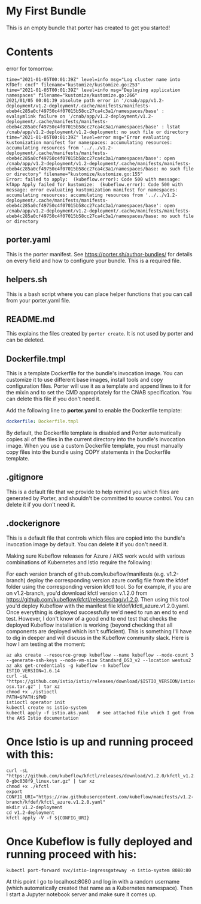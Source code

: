 # My First Bundle

This is an empty bundle that porter has created to get you started!

# Contents

error for tomorrow:
```
time="2021-01-05T00:01:39Z" level=info msg="Log cluster name into KfDef: cncf" filename="kustomize/kustomize.go:253"
time="2021-01-05T00:01:39Z" level=info msg="Deploying application namespaces" filename="kustomize/kustomize.go:266"
2021/01/05 00:01:39 absolute path error in '/cnab/app/v1.2-deployment/v1.2-deployment/.cache/manifests/manifests-ebeb4c285a0cf49750c4f07015b58cc27ca4c3a1/namespaces/base' : evalsymlink failure on '/cnab/app/v1.2-deployment/v1.2-deployment/.cache/manifests/manifests-ebeb4c285a0cf49750c4f07015b58cc27ca4c3a1/namespaces/base' : lstat /cnab/app/v1.2-deployment/v1.2-deployment: no such file or directory
time="2021-01-05T00:01:39Z" level=error msg="Error evaluating kustomization manifest for namespaces: accumulating resources: accumulating resources from '../../v1.2-deployment/.cache/manifests/manifests-ebeb4c285a0cf49750c4f07015b58cc27ca4c3a1/namespaces/base': open /cnab/app/v1.2-deployment/v1.2-deployment/.cache/manifests/manifests-ebeb4c285a0cf49750c4f07015b58cc27ca4c3a1/namespaces/base: no such file or directory" filename="kustomize/kustomize.go:155"
Error: failed to apply:  (kubeflow.error): Code 500 with message: kfApp Apply failed for kustomize:  (kubeflow.error): Code 500 with message: error evaluating kustomization manifest for namespaces: accumulating resources: accumulating resources from '../../v1.2-deployment/.cache/manifests/manifests-ebeb4c285a0cf49750c4f07015b58cc27ca4c3a1/namespaces/base': open /cnab/app/v1.2-deployment/v1.2-deployment/.cache/manifests/manifests-ebeb4c285a0cf49750c4f07015b58cc27ca4c3a1/namespaces/base: no such file or directory
```
## porter.yaml

This is the porter manifest. See https://porter.sh/author-bundles/ for 
details on every field and how to configure your bundle. This is a required
file.

## helpers.sh

This is a bash script where you can place helper functions that you can call
from your porter.yaml file.

## README.md

This explains the files created by `porter create`. It is not used by porter and
can be deleted.

## Dockerfile.tmpl

This is a template Dockerfile for the bundle's invocation image. You can
customize it to use different base images, install tools and copy configuration
files. Porter will use it as a template and append lines to it for the mixin and to set
the CMD appropriately for the CNAB specification. You can delete this file if you don't
need it.

Add the following line to **porter.yaml** to enable the Dockerfile template:

```yaml
dockerfile: Dockerfile.tmpl
```

By default, the Dockerfile template is disabled and Porter automatically copies
all of the files in the current directory into the bundle's invocation image. When
you use a custom Dockerfile template, you must manually copy files into the bundle
using COPY statements in the Dockerfile template.

## .gitignore

This is a default file that we provide to help remind you which files are
generated by Porter, and shouldn't be committed to source control. You can
delete it if you don't need it.

## .dockerignore

This is a default file that controls which files are copied into the bundle's
invocation image by default. You can delete it if you don't need it.


Making sure Kubeflow releases for Azure / AKS work would with various combinations of Kubernetes and Istio require the following:

For each version branch of github.com/kubeflow/manifests (e.g. v1.2-branch) deploy the corresponding version azure config file from the kfdef folder using the corresponding version kfctl tool.
So for example, if you are on v1.2-branch, you'd download kfctl version v.1.2.0 from https://github.com/kubeflow/kfctl/releases/tag/v1.2.0. Then using this tool you'd deploy Kubeflow with the manifest file kfdef/kfctl_azure.v1.2.0.yaml.
Once everything is deployed successfully we'd need to run an end to end test. However, I don't know of a good end to end test that checks the deployed Kubeflow installation is working (beyond checking that all components are deployed which isn't sufficient). This is something I'll have to dig in deeper and will discuss in the Kubeflow community slack.
Here is how I am testing at the moment:
```
az aks create --resource-group kubeflow --name kubeflow --node-count 3 --generate-ssh-keys --node-vm-size Standard_DS3_v2 --location westus2
az aks get-credentials -g kubeflow -n kubeflow
ISTIO_VERSION=1.6.14
curl -sL "https://github.com/istio/istio/releases/download/$ISTIO_VERSION/istioctl-$ISTIO_VERSION-osx.tar.gz" | tar xz
chmod +x ./istioctl
PATH=$PATH:$PWD
istioctl operator init
kubectl create ns istio-system
kubectl apply -f istio.aks.yaml   # see attached file which I got from the AKS Istio documentation
```

# Once Istio is up and running proceed with this:
```
curl -sL "https://github.com/kubeflow/kfctl/releases/download/v1.2.0/kfctl_v1.2.0-0-gbc038f9_linux.tar.gz" | tar xz
chmod +x ./kfctl
export CONFIG_URI="https://raw.githubusercontent.com/kubeflow/manifests/v1.2-branch/kfdef/kfctl_azure.v1.2.0.yaml"
mkdir v1.2-deployment
cd v1.2-deployment
kfctl apply -V -f ${CONFIG_URI}
```
# Once Kubeflow is fully deployed and running proceed with his:
```
kubectl port-forward svc/istio-ingressgateway -n istio-system 8080:80
```
At this point I go to localhost:8080 and log in with a random username (which automatically created that name as a Kubernetes namespace). Then I start a Jupyter notebook server and make sure it comes up.
